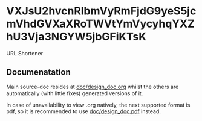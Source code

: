 # VXJsU2hvcnRlbmVyRmFjdG9yeS5jcmVhdGVXaXRoTWVtYmVycyhqYXZhU3Vja3NGYW5jbGFiKTsK
URL Shortener

## Documenatation
  Main source-doc resides at [doc/design_doc.org](https://github.com/p3rsik/VXJsU2hvcnRlbmVyRmFjdG9yeS5jcmVhdGVXaXRoTWVtYmVycyhqYXZhU3Vja3NGYW5jbGFiKTsK/tree/main/doc/design_doc.org) whilst the others are
  automatically (with little fixes) generated versions of it.
  
  In case of unavailability to view .org natively, the next supported format
  is pdf, so it is recommended to use [doc/design_doc.pdf](https://github.com/p3rsik/VXJsU2hvcnRlbmVyRmFjdG9yeS5jcmVhdGVXaXRoTWVtYmVycyhqYXZhU3Vja3NGYW5jbGFiKTsK/tree/main/doc/design_doc.pdf) instead.
